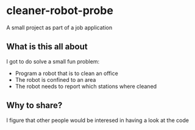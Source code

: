 # cleaner-robot-probe
A small project as part of a job application

## What is this all about
I got to do solve a small fun problem:
* Program a robot that is to clean an office
* The robot is confined to an area
* The robot needs to report which stations where cleaned

## Why to share?
I figure that other people would be interesed in having a look at the code
